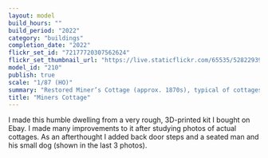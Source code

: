 ```yaml
---
layout: model
build_hours: ""
build_period: "2022"
category: "buildings"
completion_date: "2022"
flickr_set_id: "72177720307562624"
flickr_set_thumbnail_url: "https://live.staticflickr.com/65535/52822939719_f05442fce4_m.jpg"
model_id: "210"
publish: true
scale: "1/87 (HO)"
summary: "Restored Miner’s Cottage (approx. 1870s), typical of cottages in Bendigo, Australia"
title: "Miners Cottage"
---
```


I made this humble dwelling from a very rough, 3D-printed kit I bought on Ebay. I made many improvements to it after studying photos of actual cottages. As an afterthought I added back door steps and a seated man and his small dog (shown in the last 3 photos).
